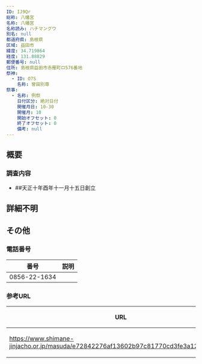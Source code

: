 ```yaml
---
ID: IJ9Qr
総称: 八幡宮
名称: 八幡宮
名称読み: ハチマングウ
別名: null
都道府県: 島根県
区域: 益田市
緯度: 34.719864
経度: 131.88829
郵便番号: null
住所: 島根県益田市赤雁町ロ576番地
祭神:
  - ID: O7S
    名称: 誉田別尊
祭事:
  - 名称: 例祭
    日付区分: 絶対日付
    開催月日: 10-30
    開催月: 10
    開始オフセット: 0
    終了オフセット: 0
    備考: null
---
```


## 概要

### 調査内容

- ##天正十年酉年十一月十五日創立

## 詳細不明

## その他

### 電話番号

| 番号         | 説明 |
| ------------ | ---- |
| 0856-22-1634 |      |

### 参考URL

| URL                                                                                     | 説明   |
| --------------------------------------------------------------------------------------- | ------ |
| https://www.shimane-jinjacho.or.jp/masuda/e72842276af13602b97c81770cd3fe3a122f8aab.html | 神社庁 |
